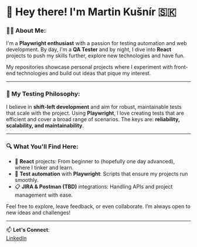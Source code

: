 # 👋 Hey there! I'm Martin Kušnír 🇸🇰

### 🧑‍💻 About Me:
I'm a **Playwright enthusiast** with a passion for testing automation and web development. By day, I'm a **QA Tester** and by night, I dive into **React** projects to push my skills further, explore new technologies and have fun. 

My repositories showcase personal projects where I experiment with front-end technologies and build out ideas that pique my interest.

---

### 🧠 My Testing Philosophy:
I believe in **shift-left development** and aim for robust, maintainable tests that scale with the project. Using **Playwright**, I love creating tests that are efficient and cover a broad range of scenarios. The keys are: **reliability, scalability, and maintainability**.

---

### 🔍 What You'll Find Here:
- 🚀 **React** projects: From beginner to (hopefully one day advanced), where I tinker and learn.
- 🧪 **Test automation** with **Playwright**: Scripts that ensure my projects run smoothly.
- 📋 **JIRA & Postman (TBD)** integrations: Handling APIs and project management with ease.

Feel free to explore, leave feedback, or even collaborate. I’m always open to new ideas and challenges!

---

📫 **Let's Connect**:  
[LinkedIn]([your-linkedin-url](https://www.linkedin.com/in/martinkusnir/)) 

